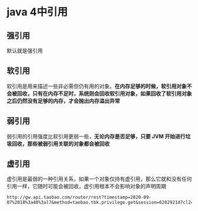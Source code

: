 # java 4中引用

## 强引用

默认就是强引用

## 软引用

软引用是用来描述一些非必需但仍有用的对象。**在内存足够的时候，软引用对象不会被回收，只有在内存不足时，系统则会回收软引用对象，如果回收了软引用对象之后仍然没有足够的内存，才会抛出内存溢出异常**

## 弱引用

弱引用的引用强度比软引用更弱一些，**无论内存是否足够，只要 JVM 开始进行垃圾回收，那些被弱引用关联的对象都会被回收**

## 虚引用

虚引用是最弱的一种引用关系，如果一个对象仅持有虚引用，那么它就和没有任何引用一样，它随时可能会被回收，虚引用根本不会影响对象的声明周期



```
http://gw.api.taobao.com/router/rest?timestamp=2020-09-07%2018%3a40%3al7&method=taobao.tbk.privilege.get&session=620292147cl2cb2e7371f4442736dfha0639e45267c56f12452894142&adzone_id=109844900348&site_id=376150223&app_key=25635011&format=json&v=2.0&sign_method=hmac&item_id=586940778084&sign=8D8BB705087A803EA325C8925CFE776D
```

